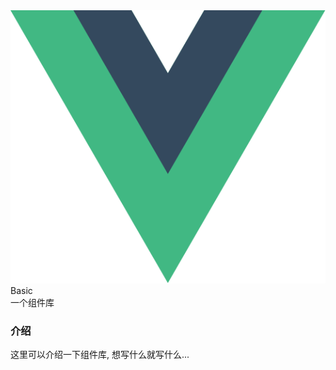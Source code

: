 <div class="varlet-introduce">
  <img class="varlet-introduce__image" src="../public/logo.svg" />
  <div class="varlet-introduce__name">Basic</div>  
  <div class="varlet-introduce__des">一个组件库</div>
</div>

### 介绍

这里可以介绍一下组件库, 想写什么就写什么...